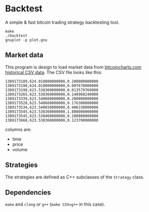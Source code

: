# Backtest

A simple &amp; fast bitcoin trading strategy backtesting tool.

```
make
./backtest
gnuplot -p plot.gnu
```

## Market data

This program is design to load market data from [bitcoincharts.com historical CSV data](http://api.bitcoincharts.com/v1/csv).
The CSV file looks like this:

```
1389173189,624.010000000000,0.200000000000
1389173198,624.010000000000,0.097670000000
1389173198,623.538360000000,0.013579760000
1389173265,623.538360000000,0.148960240000
1389173339,623.540660000000,0.200000000000
1389173528,623.540660000000,0.176300000000
1389173534,623.540650000000,0.406330000000
1389173545,623.538360000000,1.800000000000
1389173545,623.538460000000,0.200000000000
1389173668,623.538360000000,0.123700000000
```

columns are:
- time
- price
- volume

## Strategies

The strategies are defined as C++ subclasses of the `Strategy` class.

## Dependencies

`make` and `clang` or `g++` (`make CXX=g++` in this case).